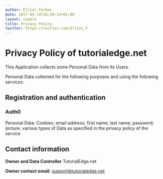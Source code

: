 ```yaml
---
author: Elliot Forbes
date: 2017-04-14T20:28:13+01:00
layout: simple
title: Privacy Policy
twitter: https://twitter.com/Elliot_F
---
```


# Privacy Policy of tutorialedge.net

This Application collects some Personal Data from its Users.

Personal Data collected for the following purposes and using the following services:

## Registration and authentication

### Auth0

Personal Data: Cookies; email address; first name; last name; password; picture; various types of Data as specified in the privacy policy of the service

## Contact information

**Owner and Data Controller**
TutorialEdge.net

**Owner contact email:** support@tutorialedge.net